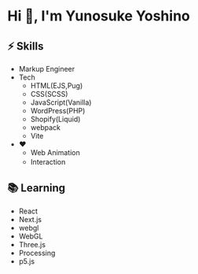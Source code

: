 <h1>Hi 👋, I'm Yunosuke Yoshino</h1>


## ⚡ Skills
- Markup Engineer
- Tech
  - HTML(EJS,Pug)
  - CSS(SCSS)
  - JavaScript(Vanilla)
  - WordPress(PHP)
  - Shopify(Liquid)
  - webpack
  - Vite
- ❤️
  - Web Animation
  - Interaction　


##  📚 Learning
- React
- Next.js
- webgl
- WebGL
- Three.js
- Processing
- p5.js

